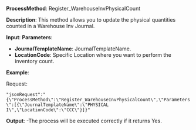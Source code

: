**ProcessMethod**: Register_WarehouseInvPhysicalCount

**Description**:
This method allows you to update the physical quantities counted in a Warehouse Inv Journal.

**Input**:
**Parameters**: 
-	**JournalTemplateName**: JournalTemplateName.
-	**LocationCode**: Specific Location where you want to perform the inventory count.

**Example**:

Request:

`"jsonRequest":"{\"ProcessMethod\":\"Register_WarehouseInvPhysicalCount\",\"Parameters\":[{\"JournalTemplateName\":\"PHYSICAL I\",\"LocationCode\":\"CCC\"}]}"`

**Output**: 
-The process will be executed correctly if it returns Yes.



